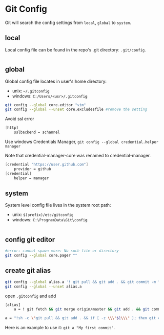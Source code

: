 # Git Config

Git will search the config settings from  `local`, `global` to `system`.

## local
Local config file can be found in the repo's .git directory: `.git/config`.
```
```

## global
Global config file locates in user's home directory:
- unix: `~/.gitconfig`
- windows: `C:/Users/<usr>/.gitconfig`
```sh
git config --global core.editor "vim"
git config --global --unset core.excludesfile #remove the setting
```

Avoid ssl error
```sh
[http]
	sslbackend = schannel
```

Use windows Credentials Manager,
`git config --global credential.helper manager`

Note that credential-manager-core was renamed to credential-manager.
```sh
[credential "https://user.github.com"]
	provider = github
[credential]
	helper = manager
```

## system
System level config file lives in the system root path:
- unix: `$(prefix)/etc/gitconfig`
- windows: `C:\ProgramData\Git\config`
```
```

## config git editor
```sh
#error: cannot spawn more: No such file or directory
git config --global core.pager ""
```

## create git alias
```sh
git config --global alias.a '! git pull && git add . && git commit -m "d" && git push'
git config --global --unset alias.a
```
open `.gitconfig` and add
```sh
[alias]
	a = ! git fetch && git merge origin/master && git add . && git commit -m sdoc && git push 
```

```sh
a = "!sh -c \"git pull && git add . && if [ -z \\\"$1\\\" ]; then git commit -m \\\"update\\\"; else git commit -m \\\"$1\\\"; fi && git push\""
```
Here is an example to use it: `git a "My first commit"`.
